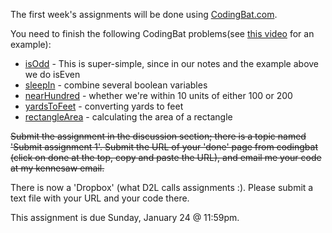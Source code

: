 The first week's assignments will be done using [CodingBat.com](https://codingbat.com).

You need to finish the following CodingBat problems(see [this video](https://youtu.be/IHFXy_5Zp68) for an example):
+ [isOdd](http://codingbat.com/prob/p209210) - This is super-simple, since in our notes and the example above we do isEven
+ [sleepIn](http://codingbat.com/prob/p187868) - combine several boolean variables
+ [nearHundred](http://codingbat.com/prob/p184004) - whether we're within 10 units of either 100 or 200
+ [yardsToFeet](http://codingbat.com/prob/p278040) - converting yards to feet
+ [rectangleArea](http://codingbat.com/prob/p231712) - calculating the area of a rectangle

~~Submit the assignment in the discussion section; there is a topic named 'Submit assignment 1'. Submit the URL of your 'done' page from codingbat (click on done at the top, copy and paste the URL), and email me your code at my kennesaw email.~~

There is now a 'Dropbox' (what D2L calls assignments :). Please submit a text file with your URL and your code there.

This assignment is due Sunday, January 24 @ 11:59pm.